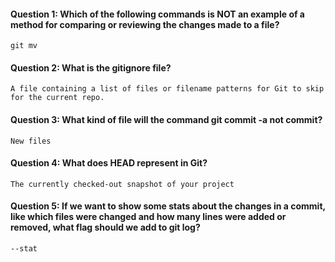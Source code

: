 #### Question 1: Which of the following commands is NOT an example of a method for comparing or reviewing the changes made to a file?
    git mv

#### Question 2: What is the gitignore file?
    A file containing a list of files or filename patterns for Git to skip for the current repo.

#### Question 3: What kind of file will the command git commit -a not commit?
    New files

#### Question 4: What does HEAD represent in Git?
    The currently checked-out snapshot of your project

#### Question 5: If we want to show some stats about the changes in a commit, like which files were changed and how many lines were added or removed, what flag should we add to git log?
    --stat